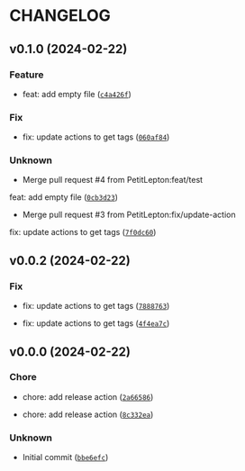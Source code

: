 # CHANGELOG



## v0.1.0 (2024-02-22)

### Feature

* feat: add empty file ([`c4a426f`](https://github.com/PetitLepton/test-semantic-versioning/commit/c4a426f8c4adc8a7afa1ec201c6b2bca7da192c8))

### Fix

* fix: update actions to get tags ([`060af84`](https://github.com/PetitLepton/test-semantic-versioning/commit/060af845d1ddc82bf14696e830f5ad0b09ba257f))

### Unknown

* Merge pull request #4 from PetitLepton:feat/test

feat: add empty file ([`0cb3d23`](https://github.com/PetitLepton/test-semantic-versioning/commit/0cb3d23960b0e37ee9a89e82a7a3120fac1fd24a))

* Merge pull request #3 from PetitLepton:fix/update-action

fix: update actions to get tags ([`7f0dc60`](https://github.com/PetitLepton/test-semantic-versioning/commit/7f0dc60e8212ba47dcbf08a3106a591119202410))


## v0.0.2 (2024-02-22)

### Fix

* fix: update actions to get tags ([`7888763`](https://github.com/PetitLepton/test-semantic-versioning/commit/78887635a758ad2d07b978d90ca8e2f0b1086da0))

* fix: update actions to get tags ([`4f4ea7c`](https://github.com/PetitLepton/test-semantic-versioning/commit/4f4ea7c2a01be8a1c5b90d6938f4b67fc2a5a2a8))


## v0.0.0 (2024-02-22)

### Chore

* chore: add release action ([`2a66586`](https://github.com/PetitLepton/test-semantic-versioning/commit/2a66586e8de2bc07ba61257a9e2f3fde75a182b0))

* chore: add release action ([`8c332ea`](https://github.com/PetitLepton/test-semantic-versioning/commit/8c332ea0564ee9f80db1e4e820a5acf1109585e3))

### Unknown

* Initial commit ([`bbe6efc`](https://github.com/PetitLepton/test-semantic-versioning/commit/bbe6efca548b15f6d56e96568332236e053f377a))
